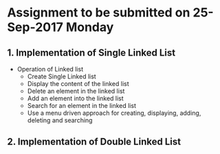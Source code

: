 # Assignment to be submitted on 25-Sep-2017 Monday

## 1. Implementation of Single Linked List
* Operation of Linked list
   * Create Single Linked list
   * Display the content of the linked list
   * Delete an element in the linked list
   * Add an element into the linked list
   * Search for an element in the linked list
   * Use a menu driven approach for creating,  displaying, adding, deleting and searching
    
## 2. Implementation of Double  Linked List
